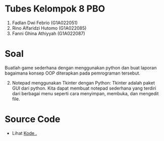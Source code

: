 # Tubes Kelompok 8 PBO
1. Fadlan Dwi Febrio (G1A022051)
2. Rino Alfaridzi Hutomo (G1A022085)
3. Fanni Ghina Athiyyah (G1A022087)

# Soal
Buatlah game sederhana dengan menggunakan python dan buat laporan bagaimana konsep
OOP diterapkan pada pemrograman tersebut.

2. Notepad menggunakan Tkinter dengan Python: Tkinter adalah paket GUI dari python. Kita
dapat membuat notepad sederhana yang terdiri dari berbagai menu seperti cara menyimpan,
membuka, dan mengedit file.

# Source Code
- Lihat <a href="hhttps://github.com/Dlann12/TubesKel8PBO/edit/main/TUBES.py">Kode .</a><br><br>
